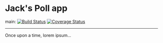 # Jack's Poll app

main: 
[![Build Status](https://travis-ci.com/jackxujh/swe1-app.svg?branch=main)](https://travis-ci.com/jackxujh/swe1-app)
[![Coverage Status](https://coveralls.io/repos/github/jackxujh/swe1-app/badge.svg?branch=main)](https://coveralls.io/github/jackxujh/swe1-app?branch=main)

----

Once upon a time, lorem ipsum...
